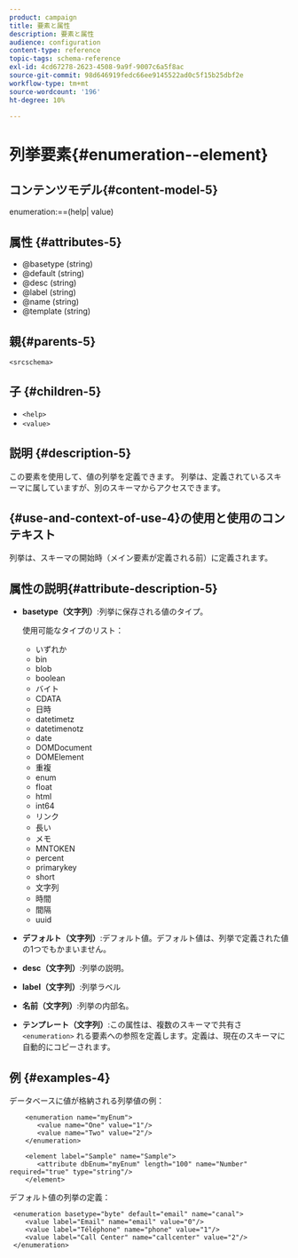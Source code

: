 ```yaml
---
product: campaign
title: 要素と属性
description: 要素と属性
audience: configuration
content-type: reference
topic-tags: schema-reference
exl-id: 4cd67278-2623-4508-9a9f-9007c6a5f8ac
source-git-commit: 98d646919fedc66ee9145522ad0c5f15b25dbf2e
workflow-type: tm+mt
source-wordcount: '196'
ht-degree: 10%

---
```


# 列挙要素{#enumeration--element}

## コンテンツモデル{#content-model-5}

enumeration:==(help| value)

## 属性 {#attributes-5}

* @basetype (string)
* @default (string)
* @desc (string)
* @label (string)
* @name (string)
* @template (string)

## 親{#parents-5}

`<srcschema>`

## 子 {#children-5}

* `<help>`
* `<value>`

## 説明 {#description-5}

この要素を使用して、値の列挙を定義できます。 列挙は、定義されているスキーマに属していますが、別のスキーマからアクセスできます。

## {#use-and-context-of-use-4}の使用と使用のコンテキスト

列挙は、スキーマの開始時（メイン要素が定義される前）に定義されます。

## 属性の説明{#attribute-description-5}

* **basetype（文字列）**:列挙に保存される値のタイプ。

   使用可能なタイプのリスト：

   * いずれか
   * bin
   * blob
   * boolean
   * バイト
   * CDATA
   * 日時
   * datetimetz
   * datetimenotz
   * date
   * DOMDocument
   * DOMElement
   * 重複
   * enum
   * float
   * html
   * int64
   * リンク
   * 長い
   * メモ
   * MNTOKEN
   * percent
   * primarykey
   * short
   * 文字列
   * 時間
   * 間隔
   * uuid

* **デフォルト（文字列）**:デフォルト値。デフォルト値は、列挙で定義された値の1つでもかまいません。
* **desc（文字列）**:列挙の説明。
* **label（文字列）**:列挙ラベル
* **名前（文字列）**:列挙の内部名。
* **テンプレート（文字列）**:この属性は、複数のスキーマで共有さ `<enumeration>` れる要素への参照を定義します。定義は、現在のスキーマに自動的にコピーされます。

## 例 {#examples-4}

データベースに値が格納される列挙値の例：

```
    <enumeration name="myEnum">
       <value name="One" value="1"/>
       <value name="Two" value="2"/>
    </enumeration>

    <element label="Sample" name="Sample">
       <attribute dbEnum="myEnum" length="100" name="Number" required="true" type="string"/>
    </element>
```

デフォルト値の列挙の定義：

```
 <enumeration basetype="byte" default="email" name="canal">
    <value label="Email" name="email" value="0"/> 
    <value label="Téléphone" name="phone" value="1"/>
    <value label="Call Center" name="callcenter" value="2"/>
 </enumeration>
```
